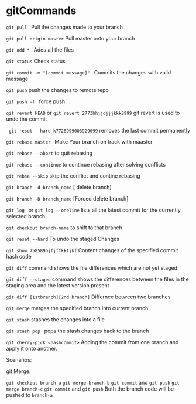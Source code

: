 # gitCommands

```git pull ``` Pull the changes made to your branch

```git pull origin master``` Pull master onto your branch

```git add * ```      Adds all the files 

```git status```      Check status

```git commit -m "[commit message]" ```  Commits the changes with valid message

```git push``` push the changes to remote repo

```git push -f ``` force push

```git revert HEAD``` or ```git revert 2773hhjjdjjjkkk8999```  git revert is used to undo the commit 

``` git reset --hard k7728999003929099``` removes the last commit permanently

```git rebase master ``` Make Your branch on track with maaster

```git rebase --abort``` to quit rebasing

```git rebase --continue``` to continue rebasing after solving conflicts

```git rebse --skip``` skip the conflict and contine rebasing
 
 ```git branch -d branch_name``` [ delete branch]
  
 ```git branch -D branch_name``` [Forced delete branch]

 ```git log ``` or ```git log --oneline``` lists all the latest commit  for the currently selected branch
 
 ```git checkout branch-name``` to shift to that branch
 
 ``` git reset --hard ``` To undo the staged Changes

```git show 758589hjfjffkkfjkf``` Content changes of the specified commit hash code

```git diff```  command shows the file differences which are not yet staged.

```git diff --staged``` command shows the differences between the files in the staging area and the latest version present

```git diff [1stbranch][2nd branch]``` Differnce between two branches

```git merge``` merges the specified branch into current branch

```git stash``` stashes the changes into a file 

```git stash pop ``` pops the stash changes back to the branch 

```git cherry-pick <hashcommit>``` Adding the commit from one branch and apply it onto another.  

Scenarios:

git Merge:

```git checkout branch-a```
```git merge branch-b```
```git commit``` and ```git push``` 
```git merge branch-c```
```git commit``` and ```git push```
Both the branch code will be pushed to `branch-a`


